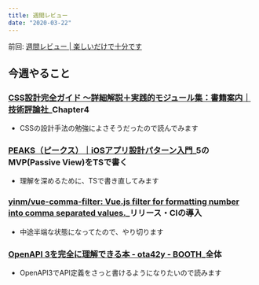 ```yaml
---
title: 週間レビュー
date: "2020-03-22"
---
```


前回: [週間レビュー | 楽しいだけで十分です](https://yinm.info/20200315/)

## 今週やること

### [CSS設計完全ガイド ～詳細解説＋実践的モジュール集：書籍案内｜技術評論社](https://gihyo.jp/book/2020/978-4-297-11173-1)_Chapter4
- CSSの設計手法の勉強によさそうだったので読んでみます

### [PEAKS（ピークス）｜iOSアプリ設計パターン入門](https://peaks.cc/books/iOS_architecture)_5のMVP(Passive View)をTSで書く
- 理解を深めるために、TSで書き直してみます

### [yinm/vue-comma-filter: Vue.js filter for formatting number into comma separated values.](https://github.com/yinm/vue-comma-filter)_リリース・CIの導入
- 中途半端な状態になってたので、やり切ります

### [OpenAPI 3を完全に理解できる本 - ota42y - BOOTH](https://booth.pm/ja/items/1571902)_全体
- OpenAPI3でAPI定義をさっと書けるようになりたいので読みます

